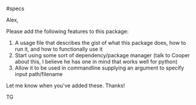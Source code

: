 #specs

Alex,

Please add the following features to this package:

1) A usage file that describes the gist of what this package does, how to run it, and how to functionally use it
2) Start using some sort of dependency/package manager (talk to Cooper about this, I believe he has one in mind that works well for python)
3) Allow it to be used in commandline supplying an argument to specify input path/filename

Let me know when you've added these.
Thanks!

TG
